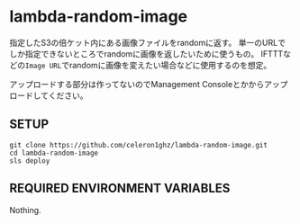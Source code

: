 # lambda-random-image
指定したS3の倍ケット内にある画像ファイルをrandomに返す。
単一のURLでしか指定できないところでrandomに画像を返したいために使うもの。
IFTTTなどの`Image URL`でrandomに画像を変えたい場合などに使用するのを想定。


アップロードする部分は作ってないのでManagement Consoleとかからアップロードしてください。


## SETUP
```
git clone https://github.com/celeron1ghz/lambda-random-image.git
cd lambda-random-image
sls deploy
```

## REQUIRED ENVIRONMENT VARIABLES
Nothing.
